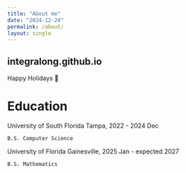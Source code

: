```yaml
---
title: "About me"
date: "2024-12-24"
permalink: /about/
layout: single
---
```


## integralong.github.io 

Happy Holidays 🎄

# Education
University of South Florida Tampa, 2022 - 2024 Dec

    B.S. Computer Science 

University of Florida       Gainesville, 2025 Jan - expected 2027

    B.S. Mathematics
